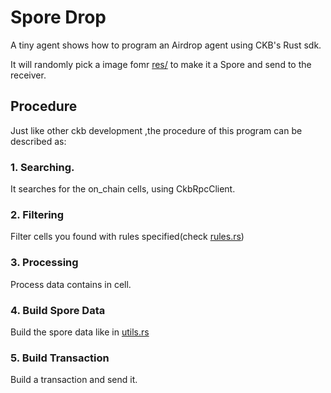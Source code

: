 # Spore Drop

A tiny agent shows how to program an Airdrop agent using CKB's Rust sdk.

It will randomly pick a image fomr [res/](./res/) to make it a Spore and send to the receiver.

## Procedure

Just like other ckb development ,the procedure of this program can be described as:
### 1. Searching.
It searches for the on_chain cells, using CkbRpcClient.
### 2. Filtering
Filter cells you found with rules specified(check [rules.rs](src/rules.rs))
### 3. Processing
Process data contains in cell.
### 4. Build Spore Data
Build the spore data like in [utils.rs](src/utils.rs)
### 5. Build Transaction
Build a transaction and send it.
